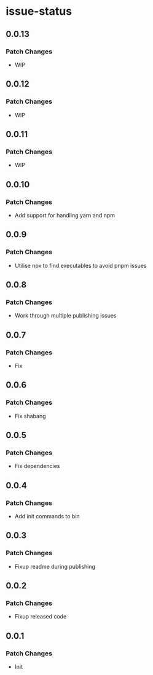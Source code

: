 # issue-status

## 0.0.13

### Patch Changes

- WIP

## 0.0.12

### Patch Changes

- WIP

## 0.0.11

### Patch Changes

- WIP

## 0.0.10

### Patch Changes

- Add support for handling yarn and npm

## 0.0.9

### Patch Changes

- Utilise npx to find executables to avoid pnpm issues

## 0.0.8

### Patch Changes

- Work through multiple publishing issues

## 0.0.7

### Patch Changes

- Fix

## 0.0.6

### Patch Changes

- Fix shabang

## 0.0.5

### Patch Changes

- Fix dependencies

## 0.0.4

### Patch Changes

- Add init commands to bin

## 0.0.3

### Patch Changes

- Fixup readme during publishing

## 0.0.2

### Patch Changes

- Fixup released code

## 0.0.1

### Patch Changes

- Init
